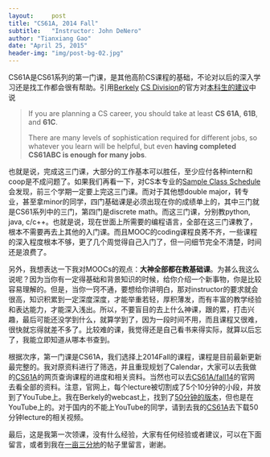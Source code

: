 ```yaml
---
layout:     post
title: "CS61A, 2014 Fall"
subtitle:   "Instructor: John DeNero"
author: "Tianxiang Gao"
date: "April 25, 2015"
header-img: "img/post-bg-02.jpg"
---
```


CS61A是CS61系列的第一门课，是其他高阶CS课程的基础，不论对以后的深入学习还是找工作都会很有帮助。引用[Berkely][#1]
 [CS Division][#2]的官方对[本科生的建议][#3]中说

> If you are planning a CS career, you should take at least **CS 61A**, **61B**, and **61C**.
>
> There are many levels of sophistication required for different jobs, so whatever you learn will be helpful, but even **having completed CS61ABC is enough for many jobs**.

也就是说，完成这三门课，大部分的工作基本可以胜任，至少应付各种intern和coop是不成问题了。如果我们再看一下，对CS本专业的<a href="http://www.eecs.berkeley.edu/csugrad/freshman-samples.pdf" target="_blank">Sample Class Schedule</a>会发现，前三个学期一定要上完这三门课。而对于其他想double major，转专业，甚至拿minor的同学，四门基础课是必须出现在你的成绩单上的，其中三门就是CS61系列中的三门，第四门是discrete math。而这三门课，分别教python, java, c/c++。也就是说，现在世面上所需要的编程语言，全部在这三门课教了，根本不需要再去上其他的入门课。而且MOOC的coding课程良莠不齐，一些课程的深入程度根本不够，更了几个周觉得自己入门了，但一问细节完全不清楚，时间还是浪费了。

另外，我想表达一下我对MOOCs的观点：<strong>大神全部都在教基础课</strong>。为甚么我这么说呢？因为当你有一定得基础和背景知识的时候，给你介绍一个新事物，你是比较容易理解的。但是，当你一窍不通，要想给你讲明白，那对instructor的要求就会很高，知识积累到一定深度深度，才能举重若轻，厚积薄发，而有丰富的教学经验和表达能力，才能深入浅出。所以，不要盲目的去上什么神课，跟的累，打击兴趣，最后可能还没学到什么，就算学到了，因为一段时间不用，而且课程又很难，很快就忘得就差不多了。比较难的课，我觉得还是自己看书来得实际，就算以后忘了，我能立即知道从哪本书查到。

根据次序，第一门课是CS61A，我们选择上2014Fall的课程，课程是目前最新更新最完整的。我对原资料进行了筛选，并且重现规划了Calendar，大家可以去我做的[CS61A][#4]的网页查询课程的进度和相关资料。当然也可以去[CS61A/fall14](http://www-inst.eecs.berkeley.edu/~cs61a/fa14/about.html)的官网去看全部的资料。注意，官网上，每个lecture被切割成了5个10分钟的小段，并放到了YouTube上。我在Berkely的webcast上，找到了[50分钟的版本](http://webcast.berkeley.edu/playlist#c,d,Computer_Science,-XXv-cvA_iDbsAvTYyJnMkObr12IIkyg)，但也是在YouTube上的。对于国内的不能上YouTube的同学，请到去我的[CS61A][#4]去下载50分钟lecture的相关视频。

最后，这是我第一次领课，没有什么经验，大家有任何经验或者建议，可以在下面留言，或者到我在[一亩三分地](http://www.1point3acres.com/bbs/thread-132595-1-1.html)的帖子里留言，谢谢。

[#1]:http://www.berkeley.edu/
[#2]:http://www.cs.berkeley.edu/
[#3]:http://www.eecs.berkeley.edu/csugrad/index.shtml
[#4]:http://gaotx.com/cs61a/